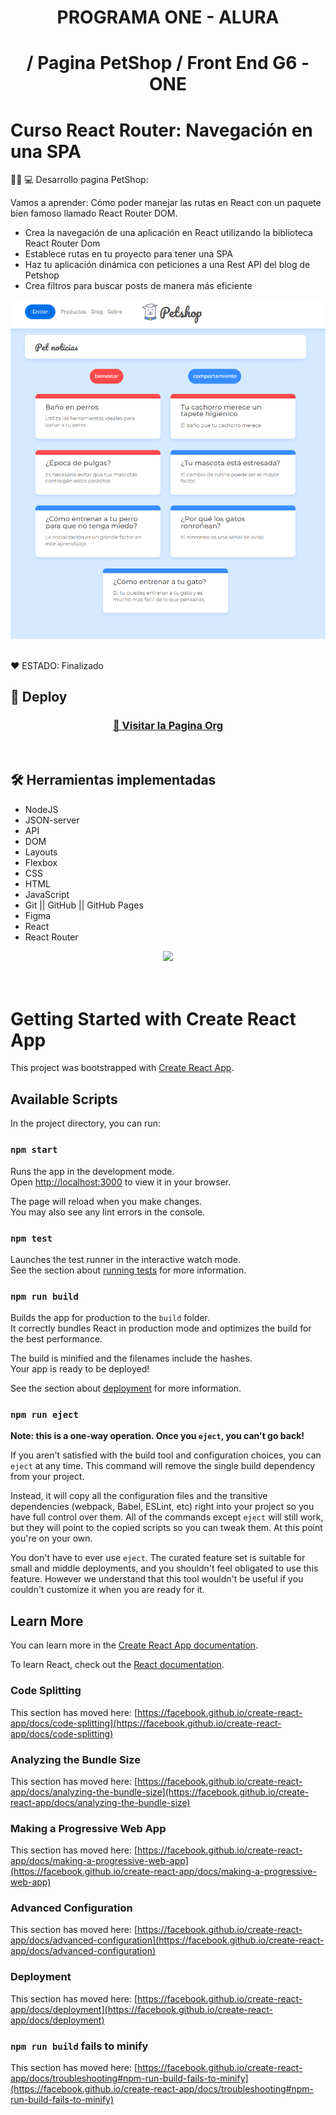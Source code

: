 <h1 align="center"> PROGRAMA ONE - ALURA </h1>

 <h1 align="center"> / Pagina PetShop / Front End G6 - ONE </h1>

# Curso React Router: Navegación en una SPA

👩‍💻 💻 Desarrollo pagina PetShop:   

Vamos a aprender: Cómo poder manejar las rutas en React con un paquete bien famoso llamado React Router DOM.
* Crea la navegación de una aplicación en React utilizando la biblioteca React Router Dom
* Establece rutas en tu proyecto para tener una SPA
* Haz tu aplicación dinámica con peticiones a una Rest API del blog de Petshop
* Crea filtros para buscar posts de manera más eficiente


<p align="center" >
     <img width="1000" heigth="600" src="src/assets/img/PetShop.png">
     
</p>


</p>

<br />
  ❤️ ESTADO: Finalizado
<br />

## 🔎 Deploy
<div align="center">
  <h3>
    <a href="pet-shop-green.vercel.app" >
      🔗 Visitar la Pagina Org
    </a>
</div>
<br />

## 🛠️ Herramientas implementadas 
  - NodeJS
  - JSON-server
  - API
  - DOM
  - Layouts
  - Flexbox
  - CSS
  - HTML
  - JavaScript
  - Git || GitHub || GitHub Pages
  - Figma
  - React
  - React Router


<div align="center">
    <a href="https://skillicons.dev">
      <img src="https://skillicons.dev/icons?i=flexbox,layouts,css,html,js,git,github,figma" />
    </a>
</div>
<br />

<br />




# Getting Started with Create React App

This project was bootstrapped with [Create React App](https://github.com/facebook/create-react-app).

## Available Scripts

In the project directory, you can run:

### `npm start`

Runs the app in the development mode.\
Open [http://localhost:3000](http://localhost:3000) to view it in your browser.

The page will reload when you make changes.\
You may also see any lint errors in the console.

### `npm test`

Launches the test runner in the interactive watch mode.\
See the section about [running tests](https://facebook.github.io/create-react-app/docs/running-tests) for more information.

### `npm run build`

Builds the app for production to the `build` folder.\
It correctly bundles React in production mode and optimizes the build for the best performance.

The build is minified and the filenames include the hashes.\
Your app is ready to be deployed!

See the section about [deployment](https://facebook.github.io/create-react-app/docs/deployment) for more information.

### `npm run eject`

**Note: this is a one-way operation. Once you `eject`, you can't go back!**

If you aren't satisfied with the build tool and configuration choices, you can `eject` at any time. This command will remove the single build dependency from your project.

Instead, it will copy all the configuration files and the transitive dependencies (webpack, Babel, ESLint, etc) right into your project so you have full control over them. All of the commands except `eject` will still work, but they will point to the copied scripts so you can tweak them. At this point you're on your own.

You don't have to ever use `eject`. The curated feature set is suitable for small and middle deployments, and you shouldn't feel obligated to use this feature. However we understand that this tool wouldn't be useful if you couldn't customize it when you are ready for it.

## Learn More

You can learn more in the [Create React App documentation](https://facebook.github.io/create-react-app/docs/getting-started).

To learn React, check out the [React documentation](https://reactjs.org/).

### Code Splitting

This section has moved here: [https://facebook.github.io/create-react-app/docs/code-splitting](https://facebook.github.io/create-react-app/docs/code-splitting)

### Analyzing the Bundle Size

This section has moved here: [https://facebook.github.io/create-react-app/docs/analyzing-the-bundle-size](https://facebook.github.io/create-react-app/docs/analyzing-the-bundle-size)

### Making a Progressive Web App

This section has moved here: [https://facebook.github.io/create-react-app/docs/making-a-progressive-web-app](https://facebook.github.io/create-react-app/docs/making-a-progressive-web-app)

### Advanced Configuration

This section has moved here: [https://facebook.github.io/create-react-app/docs/advanced-configuration](https://facebook.github.io/create-react-app/docs/advanced-configuration)

### Deployment

This section has moved here: [https://facebook.github.io/create-react-app/docs/deployment](https://facebook.github.io/create-react-app/docs/deployment)

### `npm run build` fails to minify

This section has moved here: [https://facebook.github.io/create-react-app/docs/troubleshooting#npm-run-build-fails-to-minify](https://facebook.github.io/create-react-app/docs/troubleshooting#npm-run-build-fails-to-minify)
